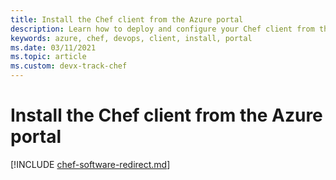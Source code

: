 ```yaml
---
title: Install the Chef client from the Azure portal
description: Learn how to deploy and configure your Chef client from the Azure portal
keywords: azure, chef, devops, client, install, portal
ms.date: 03/11/2021
ms.topic: article
ms.custom: devx-track-chef
---
```


# Install the Chef client from the Azure portal

[!INCLUDE [chef-software-redirect.md](includes/chef-software-redirect.md)]